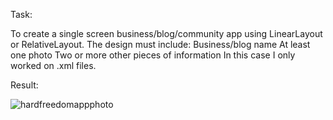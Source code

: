 Task:

To create a single screen business/blog/community app using LinearLayout or RelativeLayout. 
The design must include:
  Business/blog name
  At least one photo
  Two or more other pieces of information
In this case I only worked on .xml files.

Result:

![hardfreedomappphoto](https://user-images.githubusercontent.com/33081355/49902209-fb8bd080-fe6b-11e8-844a-be8a01297705.jpg)

